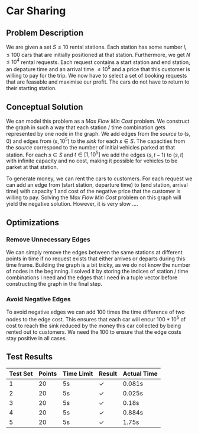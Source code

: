 # Car Sharing

## Problem Description

We are given a set $S \leq 10$ rental stations. Each station has some number $l_i \leq 100$ cars that are initially positioned at that station. Furthermore, we get $N \leq 10^4$ rental requests. Each request contains a start station and end station, an depature time and an arrival time $\leq 10^5$ and a price that this customer is willing to pay for the trip. We now have to select a set of booking requests that are feasable and maximise our profit. The cars do not have to return to their starting station.

## Conceptual Solution

We can model this problem as a $\textit{Max Flow Min Cost}$ problem. We construct the graph in such a way that each station / time combination gets represented by one node in the graph. We add edges from the $source$ to $(s, 0)$ and edges from $(s, 10^5)$ to the $sink$ for each $s \in S$. The capacities from the $source$ correspond to the number of initial vehicles parked at that station. For each $s \in S$ and $t \in [1, 10^5]$ we add the edges $(s, t-1)$ to $(s,t)$ with infinite capacity and no cost, making it possible for vehicles to be parket at that station.

To generate money, we can rent the cars to customers. For each request we can add an edge from (start station, departure time) to (end station, arrival time) with capacity 1 and cost of the negative price that the customer is willing to pay. Solving the $\textit{Max Flow Min Cost}$ problem on this graph will yield the negative solution. However, it is very slow ....

## Optimizations

### Remove Unnecessary Edges

We can simply remove the edges between the same stations at different points in time if no request exists that either arrives or departs during this time frame. Building the graph is a bit tricky, as we do not know the number of nodes in the beginning. I solved it by storing the indices of station / time combinations I need and the edges that I need in a tuple vector before constructing the graph in the final step.

### Avoid Negative Edges

To avoid negative edges we can add 100 times the time difference of two nodes to the edge cost. This ensures that each car will encur $100 * 10^5$ of cost to reach the sink reduced by the money this car collected by being rented out to customers. We need the 100 to ensure that the edge costs stay positive in all cases.

## Test Results


| Test Set | Points | Time Limit | Result | Actual Time |
|-----------|---------|------------|----------|-------------|
| 1 | 20 | 5s | ✓ | 0.081s |
| 2 | 20 | 5s | ✓ | 0.025s |
| 3 | 20 | 5s | ✓ | 0.18s |
| 4 | 20 | 5s | ✓ | 0.884s |
| 5 | 20 | 5s | ✓ | 1.75s |


